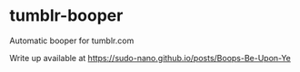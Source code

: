 # tumblr-booper
Automatic booper for tumblr.com

Write up available at https://sudo-nano.github.io/posts/Boops-Be-Upon-Ye
